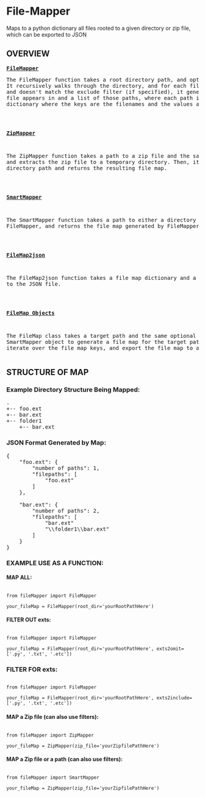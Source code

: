 # File-Mapper
Maps to a python dictionary all files rooted to a given directory or zip file, which can be exported to JSON
## OVERVIEW
<pre>
<u><b>FileMapper</b></u>
<pre>
The FileMapper function takes a root directory path, and optional lists of file extensions to omit or include. 
It recursively walks through the directory, and for each file that matches the include filter (if specified) 
and doesn't match the exclude filter (if specified), it generates a dictionary that contains the number of paths the 
file appears in and a list of those paths, where each path is relative to the root directory. The function returns a 
dictionary where the keys are the filenames and the values are the corresponding file dictionaries.
</pre>
<u><b>ZipMapper</b></u>
<pre>
The ZipMapper function takes a path to a zip file and the same optional extension filters as FileMapper, 
and extracts the zip file to a temporary directory. Then, it calls FileMapper with the temporary 
directory path and returns the resulting file map.
</pre>
<u><b>SmartMapper</b></u>
<pre>
The SmartMapper function takes a path to either a directory or a zip file and the same optional extension filters as 
FileMapper, and returns the file map generated by FileMapper or ZipMapper, depending on the file extension of the path.
</pre>
<u><b>FileMap2json</b></u>
<pre>
The FileMap2json function takes a file map dictionary and a path to a JSON file, and exports the file map dictionary 
to the JSON file.
</pre>
<u><b>FileMap Objects</b></u>
<pre>
The FileMap class takes a target path and the same optional extension filters as FileMapper, and initializes a 
SmartMapper object to generate a file map for the target path. The class has methods to check if the file map exists, 
iterate over the file map keys, and export the file map to a JSON file.
</pre></pre>



## STRUCTURE OF MAP

### Example Directory Structure Being Mapped:
<pre>
.
+-- foo.ext
+-- bar.ext
+-- folder1
    +-- bar.ext
</pre>

### JSON Format Generated by Map:
<pre>
{
    "foo.ext": {
        "number of paths": 1,
        "filepaths": [
            "foo.ext"
        ]
    },

    "bar.ext": {
        "number of paths": 2,
        "filepaths": [
            "bar.ext"
            "\\folder1\\bar.ext"
        ]
    }
}
</pre>



### EXAMPLE USE AS A FUNCTION:




#### MAP ALL:
<code>
from fileMapper import FileMapper <br />
your_fileMap = FileMapper(root_dir='yourRootPathHere')
</code>

#### FILTER OUT exts:
<code>
from fileMapper import FileMapper <br />
your_fileMap = FileMapper(root_dir='yourRootPathHere', exts2omit=['.py', '.txt', '.etc'])
</code>

### FILTER FOR exts:
<code>
from fileMapper import FileMapper <br />
your_fileMap = FileMapper(root_dir='yourRootPathHere', exts2include=['.py', '.txt', '.etc'])
</code>

#### MAP a Zip file (can also use filters):
<code>
from fileMapper import ZipMapper <br />
your_fileMap = ZipMapper(zip_file='yourZipfilePathHere')
</code>

#### MAP a Zip file or a path (can also use filters):
<code>
from fileMapper import SmartMapper <br />
your_fileMap = ZipMapper(zip_file='yourZipfilePathHere')
</code>

